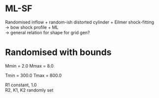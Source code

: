 # ML-SF
Randomised inflow + random-ish distorted cylinder + Eilmer shock-fitting  
    -> bow shock profile + ML  
        -> general relation for shape for grid gen?

# Randomised with bounds
Mmin = 2.0
Mmax = 8.0

Tmin = 300.0
Tmax = 800.0

R1 constant, 1.0  
R2, K1, K2 randomly set
